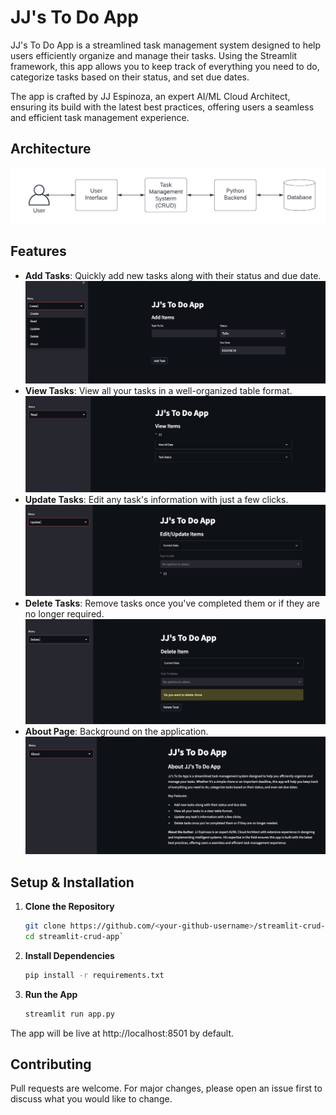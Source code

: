 # JJ's To Do App

JJ's To Do App is a streamlined task management system designed to help users efficiently organize and manage their tasks. Using the Streamlit framework, this app allows you to keep track of everything you need to do, categorize tasks based on their status, and set due dates. 

The app is crafted by JJ Espinoza, an expert AI/ML Cloud Architect, ensuring its build with the latest best practices, offering users a seamless and efficient task management experience.

## Architecture

![Architecture Diagram](images/architecture.png)



## Features

- **Add Tasks**: Quickly add new tasks along with their status and due date.
![Create UI](images/ui_create.png)
- **View Tasks**: View all your tasks in a well-organized table format.
![Read UI](images/ui_read.png)
- **Update Tasks**: Edit any task's information with just a few clicks.
![Update UI](images/ui_update.png)
- **Delete Tasks**: Remove tasks once you've completed them or if they are no longer required.
![Delete UI](images/ui_delete.png)
- **About Page**: Background on the application.
![About UI](images/ui_about.png)

## Setup & Installation

1. **Clone the Repository**
   ```bash
   git clone https://github.com/<your-github-username>/streamlit-crud-app.git
   cd streamlit-crud-app`

2. **Install Dependencies**
   ```bash
   pip install -r requirements.txt

3. **Run the App**
    ```bash
   streamlit run app.py


The app will be live at http://localhost:8501 by default.

## Contributing

Pull requests are welcome. For major changes, please open an issue first to discuss what you would like to change.